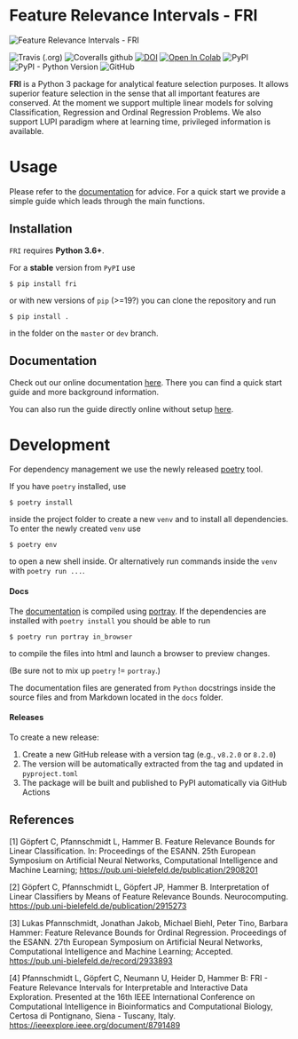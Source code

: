 # Feature Relevance Intervals - FRI

![Feature Relevance Intervals - FRI](docs/relevancebars.png)


![Travis (.org)](https://img.shields.io/travis/lpfann/fri)
![Coveralls github](https://img.shields.io/coveralls/github/lpfann/fri)
[![DOI](https://zenodo.org/badge/DOI/10.5281/zenodo.1188749.svg)](https://doi.org/10.5281/zenodo.1188749)
[![Open In Colab](https://colab.research.google.com/assets/colab-badge.svg)](https://colab.research.google.com/github/lpfann/fri/blob/master/doc/source/notebooks/Guide.ipynb)
![PyPI](https://img.shields.io/pypi/v/fri)
![PyPI - Python Version](https://img.shields.io/pypi/pyversions/fri)
![GitHub](https://img.shields.io/github/license/lpfann/fri)

__FRI__ is a Python 3 package for analytical feature selection
purposes. It allows superior feature selection in the sense that all
important features are conserved. At the moment we support multiple
linear models for solving Classification, Regression and Ordinal
Regression Problems. We also support LUPI paradigm where at learning
time, privileged information is available.

# Usage
Please refer to the [documentation](https://lpfann.github.io/fri/) for advice.
For a quick start we provide a simple guide which leads through the main functions.

## Installation
`FRI` requires __Python 3.6+__. 

For a __stable__ version from `PyPI` use
```shell
$ pip install fri
```
or with new versions of `pip` (>=19?) you can clone the repository and run
```shell
$ pip install .
```
in the folder on the `master` or `dev` branch.
## Documentation
Check out our online documentation [here](https://lpfann.github.io/fri/).
There you can find a quick start guide and more background information.

You can also run the guide directly online without setup [here](https://colab.research.google.com/github/lpfann/fri/blob/master/doc/source/notebooks/Guide.ipynb).




# Development
For dependency management we use the newly released [poetry](https://python-poetry.org/) tool.

If you have `poetry` installed, use
```shell
$ poetry install
```  
inside the project folder to create a new `venv` and to install all dependencies.
To enter the newly created `venv` use 
```shell 
$ poetry env
```
to open a new shell inside.
Or alternatively run commands inside the `venv` with `poetry run ...`.

#### Docs
The [documentation](https://lpfann.github.io/fri/) is compiled using [portray](https://github.com/timothycrosley/portray/).
If the dependencies are installed with `poetry install` you should be able to run 
```shell
$ poetry run portray in_browser
```
to compile the files into html and launch a browser to preview changes.

(Be sure not to mix up `poetry` != `portray`.)

The documentation files are generated from `Python` docstrings inside the source files
 and from Markdown located in the `docs` folder.

#### Releases
To create a new release:
1. Create a new GitHub release with a version tag (e.g., `v8.2.0` or `8.2.0`)
2. The version will be automatically extracted from the tag and updated in `pyproject.toml`
3. The package will be built and published to PyPI automatically via GitHub Actions
 

## References  

[1] Göpfert C, Pfannschmidt L, Hammer B. Feature Relevance Bounds for Linear Classification. In: Proceedings of the ESANN. 25th European Symposium on Artificial Neural Networks, Computational Intelligence and Machine Learning;
<https://pub.uni-bielefeld.de/publication/2908201>

[2] Göpfert C, Pfannschmidt L, Göpfert JP, Hammer B. Interpretation of Linear Classifiers by Means of Feature Relevance Bounds. Neurocomputing.
<https://pub.uni-bielefeld.de/publication/2915273>

[3] Lukas Pfannschmidt, Jonathan Jakob, Michael Biehl, Peter Tino, Barbara Hammer: Feature Relevance Bounds for Ordinal Regression. Proceedings of the ESANN. 27th European Symposium on Artificial Neural Networks, Computational Intelligence and Machine Learning; Accepted.
<https://pub.uni-bielefeld.de/record/2933893>

[4] Pfannschmidt L, Göpfert C, Neumann U, Heider D, Hammer B: FRI - Feature Relevance Intervals for Interpretable and Interactive Data Exploration. Presented at the 16th IEEE International Conference on Computational Intelligence in Bioinformatics and Computational Biology, Certosa di Pontignano, Siena - Tuscany, Italy. <https://ieeexplore.ieee.org/document/8791489>
